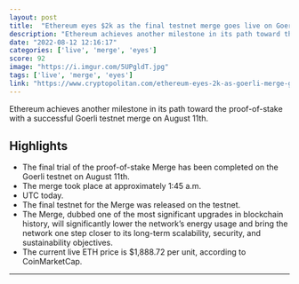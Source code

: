```yaml
---
layout: post
title:  "Ethereum eyes $2k as the final testnet merge goes live on Goerli. We are close to witnessing one of the most significant upgrades in blockchain history"
description: "Ethereum achieves another milestone in its path toward the proof-of-stake with a successful Goerli testnet merge on August 11th."
date: "2022-08-12 12:16:17"
categories: ['live', 'merge', 'eyes']
score: 92
image: "https://i.imgur.com/5UPgldT.jpg"
tags: ['live', 'merge', 'eyes']
link: "https://www.cryptopolitan.com/ethereum-eyes-2k-as-goerli-merge-goes-live/"
---
```


Ethereum achieves another milestone in its path toward the proof-of-stake with a successful Goerli testnet merge on August 11th.

## Highlights

- The final trial of the proof-of-stake Merge has been completed on the Goerli testnet on August 11th.
- The merge took place at approximately 1:45 a.m.
- UTC today.
- The final testnet for the Merge was released on the testnet.
- The Merge, dubbed one of the most significant upgrades in blockchain history, will significantly lower the network’s energy usage and bring the network one step closer to its long-term scalability, security, and sustainability objectives.
- The current live ETH price is $1,888.72 per unit, according to CoinMarketCap.

---
